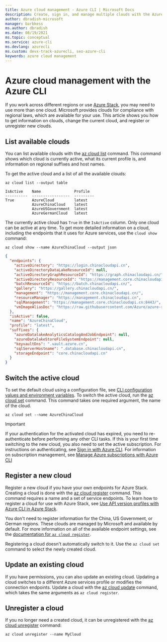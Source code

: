 ```yaml
---
title: Azure cloud management - Azure CLI | Microsoft Docs
description: Create, sign in, and manage multiple clouds with the Azure CLI. Learn how to get information on clouds, change the current cloud, and register/unregister new clouds.
author: dbradish-microsoft
manager: barbkess
ms.author: dbradish
ms.date: 08/19/2021
ms.topic: conceptual
ms.service: azure-cli
ms.devlang: azurecli
ms.custom: devx-track-azurecli, seo-azure-cli
keywords: azure cloud management
---
```


# Azure cloud management with the Azure CLI

If you work across different regions or use [Azure Stack](/azure/azure-stack/user/), you may need to use more than one cloud. Microsoft provides clouds for compliance with regional laws, which are available for your use. This article shows you how to get information on clouds, change the current cloud, and register or unregister new clouds.

## List available clouds

You can list available clouds with the [az cloud list](/cli/azure/cloud#az_cloud_list) command. This command shows which cloud is currently active, what its current profile is, and information on regional suffixes and host names.

To get the active cloud and a list of all the available clouds:

```azurecli-interactive
az cloud list --output table
```

```output
IsActive    Name               Profile
----------  -----------------  ---------
True        AzureCloud         latest
            AzureChinaCloud    latest
            AzureUSGovernment  latest
            AzureGermanCloud   latest
```

The currently active cloud has `True` in the `IsActive` column. Only one cloud can be active at any time. To get more detailed information on a cloud, including the endpoints that it uses for Azure services, use the `cloud show` command:

```azurecli-interactive
az cloud show --name AzureChinaCloud --output json
```

```json
{
  "endpoints": {
    "activeDirectory": "https://login.chinacloudapi.cn",
    "activeDirectoryDataLakeResourceId": null,
    "activeDirectoryGraphResourceId": "https://graph.chinacloudapi.cn/",
    "activeDirectoryResourceId": "https://management.core.chinacloudapi.cn/",
    "batchResourceId": "https://batch.chinacloudapi.cn/",
    "gallery": "https://gallery.chinacloudapi.cn/",
    "management": "https://management.core.chinacloudapi.cn/",
    "resourceManager": "https://management.chinacloudapi.cn",
    "sqlManagement": "https://management.core.chinacloudapi.cn:8443/",
    "vmImageAliasDoc": "https://raw.githubusercontent.com/Azure/azure-rest-api-specs/master/arm-compute/quickstart-templates/aliases.json"
  },
  "isActive": false,
  "name": "AzureChinaCloud",
  "profile": "latest",
  "suffixes": {
    "azureDatalakeAnalyticsCatalogAndJobEndpoint": null,
    "azureDatalakeStoreFileSystemEndpoint": null,
    "keyvaultDns": ".vault.azure.cn",
    "sqlServerHostname": ".database.chinacloudapi.cn",
    "storageEndpoint": "core.chinacloudapi.cn"
  }
}
```

## Switch the active cloud

To set the default cloud using a configuration file, see [CLI configuration values and environment variables](./azure-cli-configuration.md#cli-configuration-values-and-environment-variables).  To switch the active cloud, run the [az cloud set](/cli/azure/cloud#az_cloud_set) command. This command takes one required argument, the name of the cloud.

```azurecli-interactive
az cloud set --name AzureChinaCloud
```

> [!IMPORTANT]
> If your authentication for the activated cloud has expired, you need to re-authenticate before performing any other CLI tasks. If this is your first time switching to the new cloud, you also need to set the active subscription.
> For instructions on authenticating, see [Sign in with Azure CLI](authenticate-azure-cli.md). For information on subscription management, see [Manage Azure subscriptions with Azure CLI](manage-azure-subscriptions-azure-cli.md)

## Register a new cloud

Register a new cloud if you have your own endpoints for Azure Stack. Creating a cloud is done with the [az cloud register](/cli/azure/cloud#az_cloud_register) command. This command requires a name and a set of service endpoints. To learn how to register a cloud for use with Azure Stack, see [Use API version profiles with Azure CLI in Azure Stack](/azure/azure-stack/user/azure-stack-version-profiles-azurecli2#connect-to-azure-stack).

You don't need to register information for the China, US Government, or German regions. These clouds are managed by Microsoft and available by default.  For more information on all of the available endpoint settings, see the [documentation for `az cloud register`](/cli/azure/cloud#az_cloud_register).

Registering a cloud doesn't automatically switch to it. Use the `az cloud set` command to select the newly created cloud.

## Update an existing cloud

If you have permissions, you can also update an existing cloud. Updating a cloud switches to a different Azure services profile or modifies the connection endpoints.
Update a cloud with the [az cloud update](/cli/azure/cloud#az_cloud_update) command, which takes the same arguments as `az cloud register`.

## Unregister a cloud

If you no longer need a created cloud, it can be unregistered with the [az cloud unregister](/cli/azure/cloud#az_cloud_unregister) command:

```azurecli-interactive
az cloud unregister --name MyCloud
```
